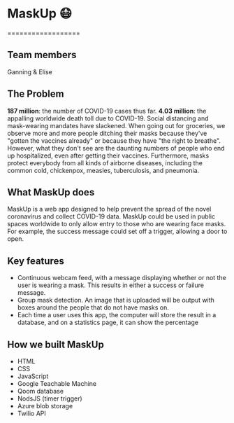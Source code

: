 # MaskUp 😷
==================
## Team members
Ganning & Elise

## The Problem
**187 million**: the number of COVID-19 cases thus far. 
**4.03 million**: the appalling worldwide death toll due to COVID-19. 
Social distancing and mask-wearing mandates have slackened. When going out for groceries, we observe more and more people ditching their masks because they've "gotten the vaccines already" or because they have "the right to breathe". However, what they don't see are the daunting numbers of people who end up hospitalized, even after getting their vaccines. Furthermore, masks protect everybody from all kinds of airborne diseases, including the common cold, chickenpox, measles, tuberculosis, and pneumonia. 

## What MaskUp does
MaskUp is a web app designed to help prevent the spread of the novel coronavirus and collect COVID-19 data. MaskUp could be used in public spaces worldwide to only allow entry to those who are wearing face masks. For example, the success message could set off a trigger, allowing a door to open. 

## Key features
+ Continuous webcam feed, with a message displaying whether or not the user is wearing a mask. This results in either a success or failure message. 
+ Group mask detection. An image that is uploaded will be output with boxes around the people that do not have masks on. 
+ Each time a user uses this app, the computer will store the result in a database, and on a statistics page, it can show the percentage 

## How we built MaskUp 
* HTML
* CSS
* JavaScript
* Google Teachable Machine
* Qoom database
* NodsJS (timer trigger)
* Azure blob storage
* Twilio API
